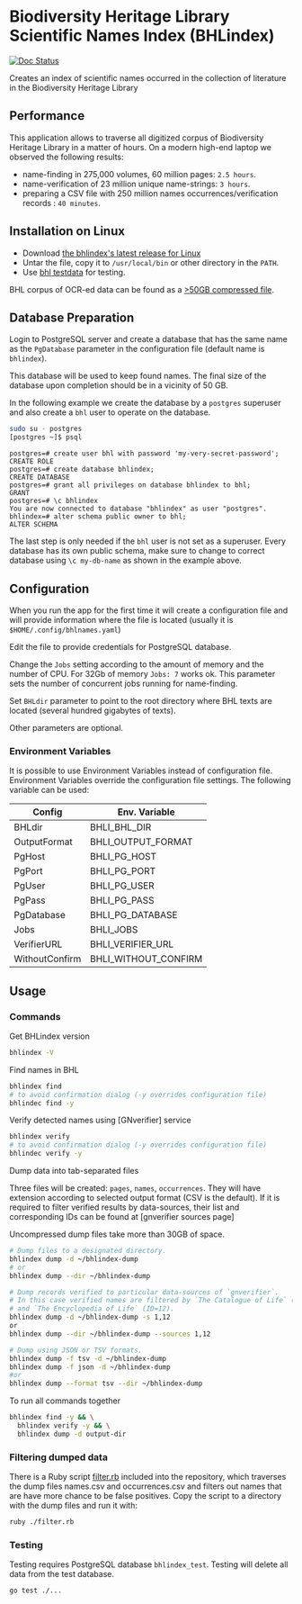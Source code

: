 # Biodiversity Heritage Library Scientific Names Index (BHLindex)

[![Doc Status][doc-img]][doc]

Creates an index of scientific names occurred in the collection of literature
in the Biodiversity Heritage Library

## Performance

This application allows to traverse all digitized corpus of Biodiversity
Heritage Library in a matter of hours. On a modern high-end laptop we
observed the following results:

- name-finding in 275,000 volumes, 60 million pages: `2.5 hours`.
- name-verification of 23 million unique name-strings: `3 hours`.
- preparing a CSV file with 250 million names occurrences/verification records
  : `40 minutes`.

## Installation on Linux

- Download [the bhlindex's latest release for Linux][bhlindex-latest]
- Untar the file, copy it to `/usr/local/bin` or other directory in the `PATH`.
- Use [bhl testdata][bhl-test] for testing.

BHL corpus of OCR-ed data can be found as a [>50GB compressed file][bhl-ocr].

## Database Preparation

Login to PostgreSQL server and create a database that has the same name as the
`PgDatabase` parameter in the configuration file (default name is `bhlindex`).

This database will be used to keep found names. The final size of the database
upon completion should be in a vicinity of 50 GB.

In the following example we create the database by a `postgres`
superuser and also create a `bhl` user to operate on the database.

```bash
sudo su - postgres
[postgres ~]$ psql
```

```postgresql
postgres=# create user bhl with password 'my-very-secret-password';
CREATE ROLE
postgres=# create database bhlindex;
CREATE DATABASE
postgres=# grant all privileges on database bhlindex to bhl;
GRANT
postgres=# \c bhlindex
You are now connected to database "bhlindex" as user "postgres".
bhlindex=# alter schema public owner to bhl;
ALTER SCHEMA
```

The last step is only needed if the `bhl` user is not set as a superuser.
Every database has its own public schema, make sure to change to correct
database using `\c my-db-name` as shown in the example above.

## Configuration

When you run the app for the first time it will create a configuration file and
will provide information where the file is located (usually it is
`$HOME/.config/bhlnames.yaml`)

Edit the file to provide credentials for PostgreSQL database.

Change the `Jobs` setting according to the amount of memory and the number
of CPU. For 32Gb of memory `Jobs: 7` works ok. This parameter sets the number
of concurrent jobs running for name-finding.

Set `BHLdir` parameter to point to the root directory where BHL texts are
located (several hundred gigabytes of texts).

Other parameters are optional.

### Environment Variables

It is possible to use Environment Variables instead of configuration file.
Environment Variables override the configuration file settings. The following
variable can be used:

| Config         | Env. Variable        |
| -------------- | -------------------- |
| BHLdir         | BHLI_BHL_DIR         |
| OutputFormat   | BHLI_OUTPUT_FORMAT   |
| PgHost         | BHLI_PG_HOST         |
| PgPort         | BHLI_PG_PORT         |
| PgUser         | BHLI_PG_USER         |
| PgPass         | BHLI_PG_PASS         |
| PgDatabase     | BHLI_PG_DATABASE     |
| Jobs           | BHLI_JOBS            |
| VerifierURL    | BHLI_VERIFIER_URL    |
| WithoutConfirm | BHLI_WITHOUT_CONFIRM |

## Usage

### Commands

Get BHLindex version

```bash
bhlindex -V
```

Find names in BHL

```bash
bhlindex find
# to avoid confirmation dialog (-y overrides configuration file)
bhlindec find -y
```

Verify detected names using [GNverifier] service

```bash
bhlindex verify
# to avoid confirmation dialog (-y overrides configuration file)
bhlindec verify -y
```

Dump data into tab-separated files

Three files will be created: `pages`, `names`, `occurrences`. They
will have extension according to selected output format (CSV is the default).
If it is required to filter verified results by data-sources, their list and
corresponding IDs can be found at [gnverifier sources page]

Uncompressed dump files take more than 30GB of space.

```bash
# Dump files to a designated directory.
bhlindex dump -d ~/bhlindex-dump
# or
bhlindex dump --dir ~/bhlindex-dump

# Dump records verified to particular data-sources of `gnverifier`.
# In this case verified names are filtered by `The Catalogue of Life` (ID=1)
# and `The Encyclopedia of Life` (ID=12).
bhlindex dump -d ~/bhlindex-dump -s 1,12
or
bhlindex dump --dir ~/bhlindex-dump --sources 1,12

# Dump using JSON or TSV formats.
bhlindex dump -f tsv -d ~/bhlindex-dump
bhlindex dump -f json -d ~/bhlindex-dump
#or
bhlindex dump --format tsv --dir ~/bhlindex-dump
```

To run all commands together

```bash
bhlindex find -y && \
  bhlindex verify -y && \
  bhlindex dump -d output-dir
```

### Filtering dumped data

There is a Ruby script [filter.rb] included into the repository, which
traverses the dump files names.csv and occurrences.csv and filters out names
that are have more chance to be false positives. Copy the script to a directory
with the dump files and run it with:

```bash
ruby ./filter.rb
```

### Testing

Testing requires PostgreSQL database `bhlindex_test`.
Testing will delete all data from the test database.

```bash
go test ./...
```

[bhl-ocr]: http://opendata.globalnames.org/dumps/
[bhlindex-latest]: https://github.com/gnames/bhlindex/releases/latest
[bhl-test]: https://github.com/gnames/bhlindex/tree/master/testdata/bhl/ocr
[doc-img]: https://godoc.org/github.com/gnames/bhlindex?status.png
[doc]: https://godoc.org/github.com/gnames/bhlindex
[filter.rb]: https://github.com/gnames/bhlindex/tree/master/scripts/filter.rb
